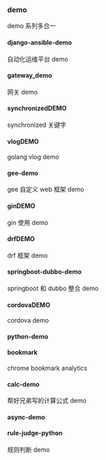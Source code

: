 ### demo

demo 系列多合一

#### django-ansible-demo

自动化运维平台 demo

#### gateway_demo

网关 demo

#### synchronizedDEMO

synchronized 关键字

#### vlogDEMO

golang vlog demo

#### gee-demo

gee 自定义 web 框架 demo

#### ginDEMO

gin 使用 demo

#### drfDEMO

drf 框架 demo

#### springboot-dubbo-demo

springboot 和 dubbo 整合 demo

#### cordovaDEMO

cordova demo

#### python-demo

#### bookmark

chrome bookmark analytics

#### calc-demo

帮好兄弟写的计算公式 demo

#### async-demo

#### rule-judge-python

规则判断 demo
